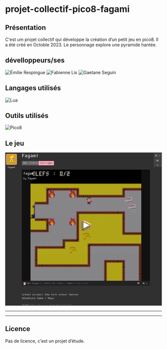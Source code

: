 # projet-collectif-pico8-fagami

## Présentation

C'est um projet collectif qui développe la création d’un petit jeu en pico8. Il a été créé en Octoble 2023.
Le personnage explore une pyramide hantée.

## dévelloppeurs/ses

![Émilie Respingue](https://github.com/EmilieRespingue)
![Fabienne Lis](https://github.com/FabienneLIS)
![Gaetane Seguin](https://github.com/GaetaneSeguin)

## Langages utilisés
![Lua](https://img.shields.io/badge/lua-%232C2D72.svg?style=for-the-badge&logo=lua&logoColor=white)

## Outils utilisés
![Pico8](https://img.shields.io/badge/Pico8-100000?style=for-the-badge&logo=Pico8&logoColor=DDD3A5&labelColor=black&color=black)

## Le jeu
![Le visuel du jeu](/image_readme/fagami.png)

----
----
## Licence
Pas de licence, c'est un projet d’étude.
